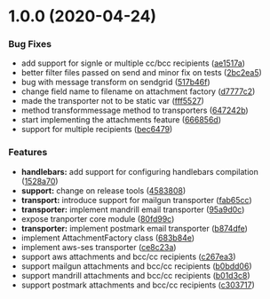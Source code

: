 # 1.0.0 (2020-04-24)


### Bug Fixes

* add support for signle or multiple cc/bcc recipients ([ae1517a](https://github.com/gkampitakis/email-client/commit/ae1517a74ee6cb314e732ad585a2ca1a340bed3f))
* better filter files passed on send and minor fix on tests ([2bc2ea5](https://github.com/gkampitakis/email-client/commit/2bc2ea534d6193a2c85479a3614fe69ce5274796))
* bug with message transform on sendgrid ([517b46f](https://github.com/gkampitakis/email-client/commit/517b46fd9354f641b8b683413630cce263d9ed04))
* change field name to filename on attachment factory ([d7777c2](https://github.com/gkampitakis/email-client/commit/d7777c2a7587f9d71046ccbf4d4490f840cc0d5e))
* made the transporter not to be static var ([fff5527](https://github.com/gkampitakis/email-client/commit/fff55279c31af44d22084610393b028beb70b9db))
* method transformmessage method to transporters ([647242b](https://github.com/gkampitakis/email-client/commit/647242b3561dc8afd16cad9698abdcc676c83a56))
* start implementing the attachments feature ([666856d](https://github.com/gkampitakis/email-client/commit/666856dc02d65a12f5e7a650324077aee2483a2e))
* support for multiple recipients ([bec6479](https://github.com/gkampitakis/email-client/commit/bec6479cd483f62390c0076539d02532e3376aa6))


### Features

* **handlebars:** add support for configuring handlebars compilation ([1528a70](https://github.com/gkampitakis/email-client/commit/1528a7052270fe12fcb219d0bbc7812edc581bdd))
* **support:** change on release tools ([4583808](https://github.com/gkampitakis/email-client/commit/4583808cf83ab85e20d337079c3d3bcf0d85d5f7))
* **transport:** introduce support for mailgun transporter ([fab65cc](https://github.com/gkampitakis/email-client/commit/fab65cccc26165f189cff71812025e9eefdabea3))
* **transporter:** implement mandrill email transporter ([95a9d0c](https://github.com/gkampitakis/email-client/commit/95a9d0cfa4be6f7a02ddfa33315095019a75d86e))
* expose tranporter core module ([80fd99c](https://github.com/gkampitakis/email-client/commit/80fd99cb3ffc72c625f29443df8740bfd00ce5b4))
* **transporter:** implement postmark email transporter ([b874dfe](https://github.com/gkampitakis/email-client/commit/b874dfe908e64aaf6eb5f629ae68b026a0258eae))
* implement AttachmentFactory class ([683b84e](https://github.com/gkampitakis/email-client/commit/683b84e1dcf23e579747ab8030a9fc0197b08007))
* implement aws-ses transporter ([ce8c23a](https://github.com/gkampitakis/email-client/commit/ce8c23af354d935cd0388001265adfce8781f8a3))
* support aws attachments and bcc/cc recipients ([c267ea3](https://github.com/gkampitakis/email-client/commit/c267ea319a656c6c658c70d38399fc2b2e9f7e74))
* support mailgun attachments and bcc/cc recipients ([b0bdd06](https://github.com/gkampitakis/email-client/commit/b0bdd062fa9412373d828c1bc8dc1284a0038416))
* support mandrill attachments and bcc/cc recipients ([b01d3c8](https://github.com/gkampitakis/email-client/commit/b01d3c8b061f067849ef1f1e3cc7f8f7249af859))
* support postmark attachments and bcc/cc recipients ([c303717](https://github.com/gkampitakis/email-client/commit/c3037170f6b3cb79ead031b8418352211b3906ce))
